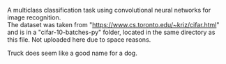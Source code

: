 A multiclass classification task using convolutional neural networks for image recognition.  
The dataset was taken from "https://www.cs.toronto.edu/~kriz/cifar.html" 
and is in a "cifar-10-batches-py" folder, located in the same directory as this file.
Not uploaded here due to space reasons.

Truck does seem like a good name for a dog.  
